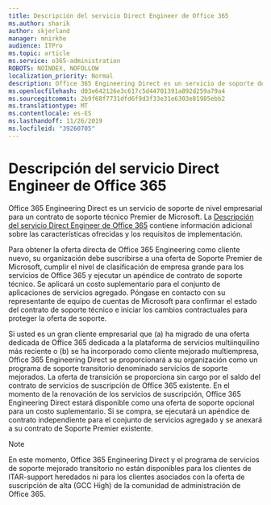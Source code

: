 ```yaml
---
title: Descripción del servicio Direct Engineer de Office 365
ms.author: sharik
author: skjerland
manager: mnirkhe
audience: ITPro
ms.topic: article
ms.service: o365-administration
ROBOTS: NOINDEX, NOFOLLOW
localization_priority: Normal
description: Office 365 Engineering Direct es un servicio de soporte de nivel empresarial para un contrato de soporte técnico Premier de Microsoft. La descripción del servicio Direct Engineer de Office 365 contiene información adicional sobre las características ofrecidas y los requisitos de implementación.
ms.openlocfilehash: d03e642126e3c617c5d44701391a892d259a79a4
ms.sourcegitcommit: 2b9f68f7731dfd6f9d3f33e31e6303e81985ebb2
ms.translationtype: MT
ms.contentlocale: es-ES
ms.lasthandoff: 11/26/2019
ms.locfileid: "39260705"
---
```

# <a name="office-365-engineering-direct-service-description"></a>Descripción del servicio Direct Engineer de Office 365

Office 365 Engineering Direct es un servicio de soporte de nivel empresarial para un contrato de soporte técnico Premier de Microsoft. La [Descripción del servicio Direct Engineer de Office 365](https://github.com/MicrosoftDocs/OfficeDocs-O365ServiceDescriptions/blob/master/Office%20365%20Engineering%20Direct%20-%20Svc%20Desc%20(25mar2019).pdf) contiene información adicional sobre las características ofrecidas y los requisitos de implementación.

Para obtener la oferta directa de Office 365 Engineering como cliente nuevo, su organización debe suscribirse a una oferta de Soporte Premier de Microsoft, cumplir el nivel de clasificación de empresa grande para los servicios de Office 365 y ejecutar un apéndice de contrato de soporte técnico. Se aplicará un costo suplementario para el conjunto de aplicaciones de servicios agregado. Póngase en contacto con su representante de equipo de cuentas de Microsoft para confirmar el estado del contrato de soporte técnico e iniciar los cambios contractuales para proteger la oferta de soporte. 

Si usted es un gran cliente empresarial que (a) ha migrado de una oferta dedicada de Office 365 dedicada a la plataforma de servicios multiinquilino más reciente o (b) se ha incorporado como cliente mejorado multiempresa, Office 365 Engineering Direct se proporcionará a su organización como un programa de soporte transitorio denominado servicios de soporte mejorados. La oferta de transición se proporciona sin cargo por el saldo del contrato de servicios de suscripción de Office 365 existente. En el momento de la renovación de los servicios de suscripción, Office 365 Engineering Direct estará disponible como una oferta de soporte opcional para un costo suplementario. Si se compra, se ejecutará un apéndice de contrato independiente para el conjunto de servicios agregado y se anexará a su contrato de Soporte Premier existente.

> [!NOTE]
> En este momento, Office 365 Engineering Direct y el programa de servicios de soporte mejorado transitorio no están disponibles para los clientes de ITAR-support heredados ni para los clientes asociados con la oferta de suscripción de alta (GCC High) de la comunidad de administración de Office 365.
